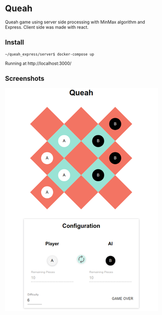 # Queah
Queah game using server side processing with MinMax algorithm and Express. Client side was made with react.
## Install
```
~/queah_express/server$ docker-compose up
```
Running at http://localhost:3000/
## Screenshots
![Home Page](screenshots/queah.png)